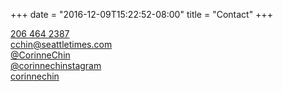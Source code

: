 +++
date = "2016-12-09T15:22:52-08:00"
title = "Contact"
+++
<div class="contactme">
<a href="tel:206-464-2387">206 464 2387</a>
<br>
<a href='mail&#116;&#111;&#58;cch%69n&#64;s%65%6&#49;&#116;&#116;&#37;&#54;Ce%74%6&#57;mes&#46;com'>cc&#104;i&#110;&#64;seatt&#108;e&#116;i&#109;&#101;s&#46;&#99;om</a><br>
<div class="socialcontact">
<a href="https://twitter.com/corinnechin" target="_blank"><span class="identifier"><i class="fa fa-twitter" aria-hidden="true"></i></span>@CorinneChin</a><br>
<a href="https://instagram.com/corinnechinstagram" target="_blank"><span class="identifier"><i class="fa fa-instagram" aria-hidden="true"></i></span>@corinnechinstagram</a><br>
<a href="https://linkedin.com/in/corinnechin" target="_blank"><span class="identifier"><i class="fa fa-linkedin" aria-hidden="true"></i></span>corinnechin</a><br>
</div>
</div>
